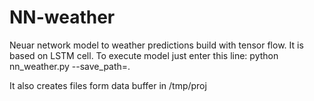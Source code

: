 # NN-weather

Neuar network model to weather predictions build with tensor flow.
It is based on LSTM cell.
To execute model just enter this line:
python nn_weather.py --save_path=.

It also creates files form data buffer in /tmp/proj
